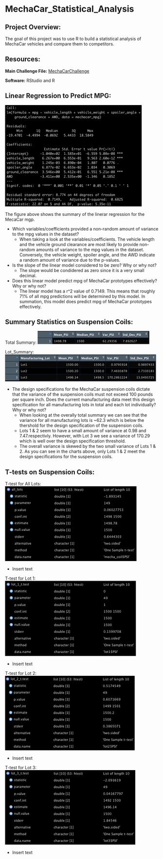 # MechaCar_Statistical_Analysis

## Project Overview:

The goal of this project was to use R to build a statistical analysis of MechaCar vehicles and compare them to competitors.

## Resources:

**Main Challenge File:** [MechaCarChallenge](https://github.com/matthubb17/MechaCar_Statistical_Analysis/blob/main/MechaCarChallenge.RScript.R)

**Software:** RStudio and R


## Linear Regression to Predict MPG:

![Deliverable 1](https://github.com/matthubb17/MechaCar_Statistical_Analysis/blob/main/Module%2015_Deliverable%201.png)

The figure above shows the summary of the linerar regression for the MecaCar mgp.

*	Which variables/coefficients provided a non-random amount of variance to the mpg values in the dataset?
	*	When taking a look at the variables/coefficients. The vehicle length and the vehicle ground clearance are most likely to provide non-random amounts of variance to the mpg values in the dataset. Conversely, the vehicle weight, spoiler angle, and the AWD indicate a random amount of variance due to the p-values.  
*	Is the slope of the linear model considered to be zero? Why or why not?
	*	The slope would be condidered as zero since it is a very small decimal.  
*	Does this linear model predict mpg of MechaCar prototypes effectively? Why or why not?
	* The linear model has a r^2 value of 0.7149. This means that roughly 71% of all mpg predictions will be determined by this model. In summation, this model does predict mpg of MechaCar prototypes effectively. 


## Summary Statistics on Suspension Coils:

Total Summary:
![Deliverable 2.1](https://github.com/matthubb17/MechaCar_Statistical_Analysis/blob/main/Module%2015_Deliverable%202.1.png)


Lot_Summary:
![Deliverable 2.2](https://github.com/matthubb17/MechaCar_Statistical_Analysis/blob/main/Module%2015_Deliverable%202.2.png)

*	The design specifications for the MechaCar suspension coils dictate that the variance of the suspension coils must not exceed 100 pounds per square inch. Does the current manufacturing data meet this design specification for all manufacturing lots in total and each lot individually? Why or why not?
	*	When looking at the overally total summary we can see that the variance for all manufacturing lots is ~62.3 which is below the thershold for the design specification of the suspension coils.
	*	Lots 1 & 2 seem to have a small amount of variance at 0.98 and 7.47.respectivly. However, with Lot 3 we see a variance of 170.29 which is well over the design specification threshold.
	*	The overall variance is skewed by the two small variance of Lots 1 & 2. As you can see in the charts above, only Lots 1 & 2 meet the design specifications for the suspension coils.


## T-tests on Suspension Coils:

T-test for All Lots:
![Deliverable 3.1](https://github.com/matthubb17/MechaCar_Statistical_Analysis/blob/main/Module%2015_Deliverable%203.1.png)
*	Insert text

T-test for Lot 1:
![Deliverable 3.2](https://github.com/matthubb17/MechaCar_Statistical_Analysis/blob/main/Module%2015_Deliverable%203.2.png)
*	Insert text

T-test for Lot 2:
![Deliverable 3.3](https://github.com/matthubb17/MechaCar_Statistical_Analysis/blob/main/Module%2015_Deliverable%203.3.png)
*	Insert text

T-test for Lot 3:
![Deliverable 3.4](https://github.com/matthubb17/MechaCar_Statistical_Analysis/blob/main/Module%2015_Deliverable%203.4.png)
*	Insert text





